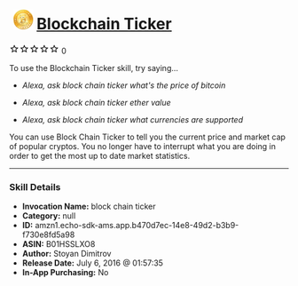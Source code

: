 # &nbsp;<img src="skill_icon" alt="Blockchain Ticker icon" width="36"> [Blockchain Ticker](http://alexa.amazon.com/#skills/amzn1.echo-sdk-ams.app.b470d7ec-14e8-49d2-b3b9-f730e8fd5a98)
![0 stars](../../images/ic_star_border_black_18dp_1x.png)![0 stars](../../images/ic_star_border_black_18dp_1x.png)![0 stars](../../images/ic_star_border_black_18dp_1x.png)![0 stars](../../images/ic_star_border_black_18dp_1x.png)![0 stars](../../images/ic_star_border_black_18dp_1x.png) 0

To use the Blockchain Ticker skill, try saying...

* *Alexa, ask block chain ticker what's the price of bitcoin*

* *Alexa, ask block chain ticker ether value*

* *Alexa, ask block chain ticker what currencies are supported*

You can use Block Chain Ticker to tell you the current price and market cap of popular cryptos. You no longer have to interrupt what you are doing in order to get the most up to date market statistics.

***

### Skill Details

* **Invocation Name:** block chain ticker
* **Category:** null
* **ID:** amzn1.echo-sdk-ams.app.b470d7ec-14e8-49d2-b3b9-f730e8fd5a98
* **ASIN:** B01HSSLXO8
* **Author:** Stoyan Dimitrov
* **Release Date:** July 6, 2016 @ 01:57:35
* **In-App Purchasing:** No
